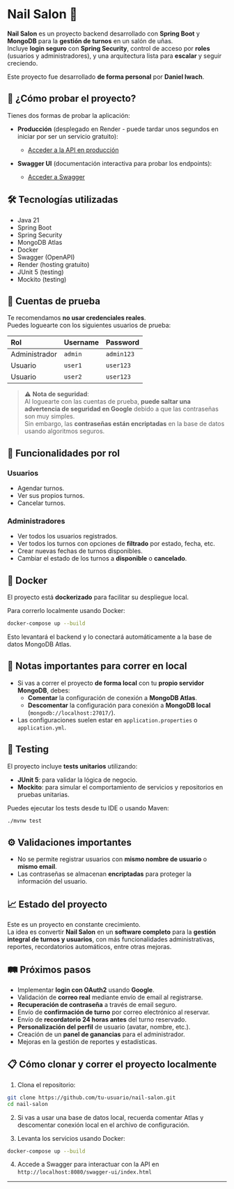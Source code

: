 # Nail Salon 💅

**Nail Salon** es un proyecto backend desarrollado con **Spring Boot** y **MongoDB** para la **gestión de turnos** en un salón de uñas.  
Incluye **login seguro** con **Spring Security**, control de acceso por **roles** (usuarios y administradores), y una arquitectura lista para **escalar** y seguir creciendo.

Este proyecto fue desarrollado **de forma personal** por **Daniel Iwach**.

## 🚀 ¿Cómo probar el proyecto?

Tienes dos formas de probar la aplicación:

- **Producción** (desplegado en Render - puede tardar unos segundos en iniciar por ser un servicio gratuito):
  - [Acceder a la API en producción](https://nail-salon-rae7.onrender.com)

- **Swagger UI** (documentación interactiva para probar los endpoints):
  - [Acceder a Swagger](https://nail-salon-rae7.onrender.com/swagger-ui/index.html)

## 🛠️ Tecnologías utilizadas

- Java 21
- Spring Boot
- Spring Security
- MongoDB Atlas
- Docker
- Swagger (OpenAPI)
- Render (hosting gratuito)
- JUnit 5 (testing)
- Mockito (testing)

## 🔐 Cuentas de prueba

Te recomendamos **no usar credenciales reales**.  
Puedes loguearte con los siguientes usuarios de prueba:

| Rol | Username | Password |
|:---|:---|:---|
| Administrador | `admin` | `admin123` |
| Usuario | `user1` | `user123` |
| Usuario | `user2` | `user123` |

> ⚠️ **Nota de seguridad**:  
> Al loguearte con las cuentas de prueba, **puede saltar una advertencia de seguridad en Google** debido a que las contraseñas son muy simples.  
> Sin embargo, las **contraseñas están encriptadas** en la base de datos usando algoritmos seguros.

## 👥 Funcionalidades por rol

### Usuarios
- Agendar turnos.
- Ver sus propios turnos.
- Cancelar turnos.

### Administradores
- Ver todos los usuarios registrados.
- Ver todos los turnos con opciones de **filtrado** por estado, fecha, etc.
- Crear nuevas fechas de turnos disponibles.
- Cambiar el estado de los turnos a **disponible** o **cancelado**.

## 🐳 Docker

El proyecto está **dockerizado** para facilitar su despliegue local.

Para correrlo localmente usando Docker:

```bash
docker-compose up --build
```

Esto levantará el backend y lo conectará automáticamente a la base de datos MongoDB Atlas.

## 🔧 Notas importantes para correr en local

- Si vas a correr el proyecto **de forma local** con tu **propio servidor MongoDB**, debes:
  - **Comentar** la configuración de conexión a **MongoDB Atlas**.
  - **Descomentar** la configuración para conexión a **MongoDB local** (`mongodb://localhost:27017/`).
- Las configuraciones suelen estar en `application.properties` o `application.yml`.

## 🧪 Testing

El proyecto incluye **tests unitarios** utilizando:

- **JUnit 5**: para validar la lógica de negocio.
- **Mockito**: para simular el comportamiento de servicios y repositorios en pruebas unitarias.

Puedes ejecutar los tests desde tu IDE o usando Maven:

```bash
./mvnw test
```

## ⚙️ Validaciones importantes

- No se permite registrar usuarios con **mismo nombre de usuario** o **mismo email**.
- Las contraseñas se almacenan **encriptadas** para proteger la información del usuario.

## 📈 Estado del proyecto

Este es un proyecto en constante crecimiento.  
La idea es convertir **Nail Salon** en un **software completo** para la **gestión integral de turnos y usuarios**, con más funcionalidades administrativas, reportes, recordatorios automáticos, entre otras mejoras.

## 🛤️ Próximos pasos

- Implementar **login con OAuth2** usando **Google**.
- Validación de **correo real** mediante envío de email al registrarse.
- **Recuperación de contraseña** a través de email seguro.
- Envío de **confirmación de turno** por correo electrónico al reservar.
- Envío de **recordatorio 24 horas antes** del turno reservado.
- **Personalización del perfil** de usuario (avatar, nombre, etc.).
- Creación de un **panel de ganancias** para el administrador.
- Mejoras en la gestión de reportes y estadísticas.

## 📋 Cómo clonar y correr el proyecto localmente

1. Clona el repositorio:

```bash
git clone https://github.com/tu-usuario/nail-salon.git
cd nail-salon
```

2. Si vas a usar una base de datos local, recuerda comentar Atlas y descomentar conexión local en el archivo de configuración.

3. Levanta los servicios usando Docker:

```bash
docker-compose up --build
```

4. Accede a Swagger para interactuar con la API en `http://localhost:8080/swagger-ui/index.html`

---
